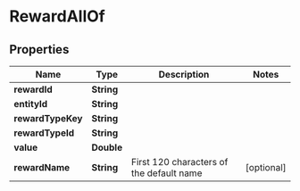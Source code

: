 

# RewardAllOf


## Properties

Name | Type | Description | Notes
------------ | ------------- | ------------- | -------------
**rewardId** | **String** |  | 
**entityId** | **String** |  | 
**rewardTypeKey** | **String** |  | 
**rewardTypeId** | **String** |  | 
**value** | **Double** |  | 
**rewardName** | **String** | First 120 characters of the default name |  [optional]



